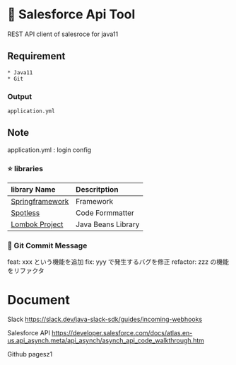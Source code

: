 # :star2: Salesforce Api Tool
REST API client of salesroce for java11 

## Requirement

```
* Java11
* Git
```

### Output
```
application.yml
```

## Note

application.yml : login config

### :star: libraries

| library Name                                                 | Descritption       |
| :----------------------------------------------------------- | :----------------- |
| [Springframework](https://projects.spring.io/spring-framework/) | Framework          |
| [Spotless](https://github.com/diffplug/spotless/tree/master/plugin-gradle) | Code Formmatter    |
| [Lombok Project](https://projectlombok.org/)                 | Java Beans Library |

### :star2: Git Commit Message

feat: xxx という機能を追加
fix: yyy で発生するバグを修正
refactor: zzz の機能をリファクタ

# Document

Slack 
https://slack.dev/java-slack-sdk/guides/incoming-webhooks

Salesforce API
https://developer.salesforce.com/docs/atlas.en-us.api_asynch.meta/api_asynch/asynch_api_code_walkthrough.htm

Github pagesz1